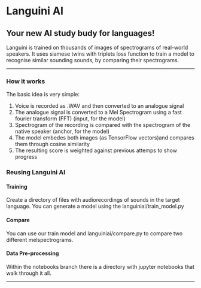 #  Languini AI
## Your new AI study budy for languages!

Languini is trained on thousands of images of spectrograms of real-world speakers. It uses siamese twins with triplets loss function to train a model to recognise similar sounding sounds, by comparing their spectrograms.




***
### How it works
The basic idea is very simple: 

1. Voice is recorded as .WAV and then converted to an analogue signal
2. The analogue signal is converted to a Mel Spectrogram using a fast fourier transform (FFT) (input, for the model)
3. Spectrogram of the recording is compared with the spectrogram of the native speaker (anchor, for the model)
4. The model embedes both images (as TensorFlow vectors)and compares them through cosine similarity
5. The resulting score is weighted against previous attemps to show progress


### Reusing Languini AI
#### Training 
Create a directory of files with audiorecordings of sounds in the target language. You can generate a model using the languiniai/train_model.py 
#### Compare
You can use our train model and languiniai/compare.py to compare two different melspectrograms.
#### Data Pre-processing
Within the notebooks branch there is a directory with jupyter notebooks that walk through it all.
***
